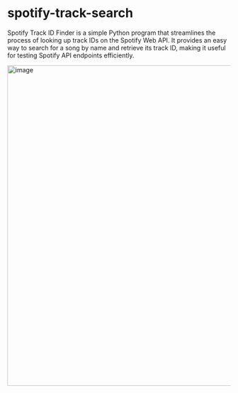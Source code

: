 # spotify-track-search

Spotify Track ID Finder is a simple Python program that streamlines the process of looking up track IDs on the Spotify Web API. It provides an easy way to search for a song by name and retrieve its track ID, making it useful for testing Spotify API endpoints efficiently.


<img width="723" alt="image" src="https://github.com/enmareynoso/spotify-track-search/assets/72618063/8a19dadc-5c54-411b-a3d7-5f7f6f6e757f">

